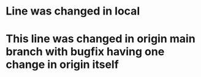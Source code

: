 # Line was changed in local
# This line was changed in origin main branch with bugfix having one change in origin itself
